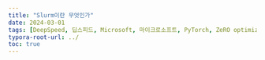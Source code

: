 ```yaml
---
title: "Slurm이란 무엇인가"
date: 2024-03-01
tags: [DeepSpeed, 딥스피드, Microsoft, 마이크로소프트, PyTorch, ZeRO optimizer, Mixed Precision, Model Parallelism, Pipeline Parallelism, DeepSpeed-Inference]
typora-root-url: ../
toc: true
---
```


